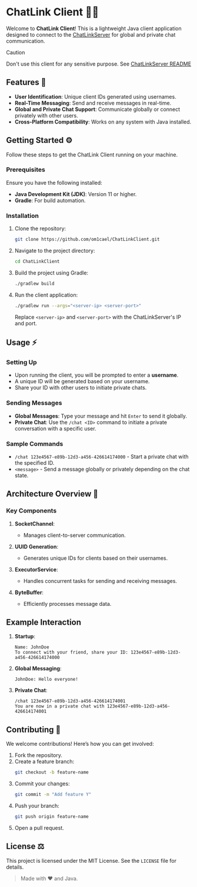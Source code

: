 # ChatLink Client 🔗✨

Welcome to **ChatLink Client**! This is a lightweight Java client application designed to connect to the [ChatLinkServer](https://github.com/om1cael/ChatLink-Server) for global and private chat communication.

> [!CAUTION]  
> Don't use this client for any sensitive purpose. See [ChatLinkServer README](https://github.com/om1cael/ChatLink-Server/blob/main/README.md)

## Features 🌟

- **User Identification**: Unique client IDs generated using usernames.
- **Real-Time Messaging**: Send and receive messages in real-time.
- **Global and Private Chat Support**: Communicate globally or connect privately with other users.
- **Cross-Platform Compatibility**: Works on any system with Java installed.

## Getting Started ⚙️

Follow these steps to get the ChatLink Client running on your machine.

### Prerequisites

Ensure you have the following installed:

- **Java Development Kit (JDK)**: Version 11 or higher.
- **Gradle**: For build automation.

### Installation

1. Clone the repository:
   ```bash
   git clone https://github.com/om1cael/ChatLinkClient.git
   ```

2. Navigate to the project directory:
   ```bash
   cd ChatLinkClient
   ```

3. Build the project using Gradle:
   ```bash
   ./gradlew build
   ```

4. Run the client application:
   ```bash
   ./gradlew run --args="<server-ip> <server-port>"
   ```
   Replace `<server-ip>` and `<server-port>` with the ChatLinkServer's IP and port.

## Usage ⚡

### Setting Up
- Upon running the client, you will be prompted to enter a **username**.
- A unique ID will be generated based on your username.
- Share your ID with other users to initiate private chats.

### Sending Messages
- **Global Messages**: Type your message and hit `Enter` to send it globally.
- **Private Chat**: Use the `/chat <ID>` command to initiate a private conversation with a specific user.

### Sample Commands
- `/chat 123e4567-e89b-12d3-a456-426614174000` - Start a private chat with the specified ID.
- `<message>` - Send a message globally or privately depending on the chat state.

## Architecture Overview 🎨

### Key Components

1. **SocketChannel**:
   - Manages client-to-server communication.

2. **UUID Generation**:
   - Generates unique IDs for clients based on their usernames.

3. **ExecutorService**:
   - Handles concurrent tasks for sending and receiving messages.

4. **ByteBuffer**:
   - Efficiently processes message data.

## Example Interaction

1. **Startup**:
   ```
   Name: JohnDoe
   To connect with your friend, share your ID: 123e4567-e89b-12d3-a456-426614174000
   ```

2. **Global Messaging**:
   ```
   JohnDoe: Hello everyone!
   ```

3. **Private Chat**:
   ```
   /chat 123e4567-e89b-12d3-a456-426614174001
   You are now in a private chat with 123e4567-e89b-12d3-a456-426614174001
   ```

## Contributing 🌱

We welcome contributions! Here’s how you can get involved:

1. Fork the repository.
2. Create a feature branch:
   ```bash
   git checkout -b feature-name
   ```
3. Commit your changes:
   ```bash
   git commit -m "Add feature Y"
   ```
4. Push your branch:
   ```bash
   git push origin feature-name
   ```
5. Open a pull request.

## License ⚖️

This project is licensed under the MIT License. See the `LICENSE` file for details.

> Made with ❤️ and Java.

